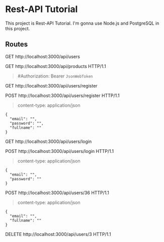 # Rest-API Tutorial


This project is Rest-API Tutorial.
I'm gonna use Node.js and PostgreSQL in this project.



## Routes

GET http://localhost:3000/api/users

GET http://localhost:3000/api/products HTTP/1.1
> #Authorization: Bearer `JsonWebToken`

GET http://localhost:3000/api/users/register

POST http://localhost:3000/api/users/register HTTP/1.1
> content-type: application/json
```
{
  "email": "",
  "password": "",
  "fullname": ""
}
```

GET http://localhost:3000/api/users/login

POST http://localhost:3000/api/users/login HTTP/1.1
> content-type: application/json
```
{
  "email": "",
  "password": ""
}
```

POST http://localhost:3000/api/users/36 HTTP/1.1
> content-type: application/json
```
{
  "email": "",
  "fullname": ""
}
```
DELETE http://localhost:3000/api/users/3 HTTP/1.1
